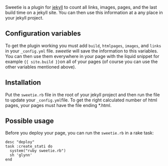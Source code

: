 Sweetie is a plugin for [jekyll](https://github.com/mojombo/jekyll) to count all links, images, pages, and the last build time on a jekyll site. You can then use this information at a any place in your jekyll project.


## Configuration variables
To get the plugin working you must add `build`, `htmlpages`, `images`, and `links` in your `_config.yml` file. _sweetie_ will save the information to this variables. You can then use them everywhere in your page with the liquid snippet for example `{{ site.build }}`on all of your pages (of course you can use the other variables mentioned above).


## Installation
Put the `sweetie.rb` file in the root of your jekyll project and then run the file to update your `_config.yml`file. To get the right calculated number of html pages, your pages must have the file ending *.html.


## Possible usage
Before you deploy your page, you can run the `sweetie.rb` in a rake task:

	desc "deploy"
	task :create_stati do
	  system("ruby sweetie.rb")
	  sh 'glynn'
	end

